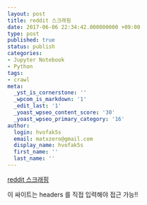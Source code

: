 ```yaml
---
layout: post
title: reddit 스크래핑
date: 2017-06-06 22:34:42.000000000 +09:00
type: post
published: true
status: publish
categories:
- Jupyter Notebook
- Python
tags:
- crawl
meta:
  _yst_is_cornerstone: ''
  _wpcom_is_markdown: '1'
  _edit_last: '1'
  _yoast_wpseo_content_score: '30'
  _yoast_wpseo_primary_category: '16'
author:
  login: hvofak5s
  email: matxzero@gmail.com
  display_name: hvofak5s
  first_name: ''
  last_name: ''
---
```

<p><a href="https://programingstudy.s3.amazonaws.com/reddit%20%EC%8A%A4%ED%81%AC%EB%9E%98%ED%95%91.html">reddit 스크래핑</a></p>
<p>이 싸이트는 headers 를 직접 입력해야 접근 가능!!</p>
